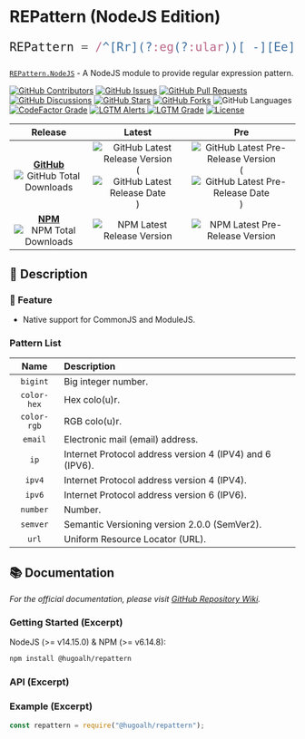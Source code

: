 # REPattern (NodeJS Edition)

<div align="center"><font size=5>

```js
REPattern = /^[Rr](?:eg(?:ular))[ -][Ee](?:xp(?:ression))[ -][Pp]attern$/gu
```

</font></div>

[`REPattern.NodeJS`](https://github.com/hugoalh-studio/repattern-nodejs) - A NodeJS module to provide regular expression pattern.

[![GitHub Contributors](https://img.shields.io/github/contributors/hugoalh-studio/repattern-nodejs?label=Contributors&logo=github&logoColor=ffffff&style=flat-square)](https://github.com/hugoalh-studio/repattern-nodejs/graphs/contributors)
[![GitHub Issues](https://img.shields.io/github/issues-raw/hugoalh-studio/repattern-nodejs?label=Issues&logo=github&logoColor=ffffff&style=flat-square)](https://github.com/hugoalh-studio/repattern-nodejs/issues)
[![GitHub Pull Requests](https://img.shields.io/github/issues-pr-raw/hugoalh-studio/repattern-nodejs?label=Pull%20Requests&logo=github&logoColor=ffffff&style=flat-square)](https://github.com/hugoalh-studio/repattern-nodejs/pulls)
[![GitHub Discussions](https://img.shields.io/github/discussions/hugoalh-studio/repattern-nodejs?label=Discussions&logo=github&logoColor=ffffff&style=flat-square)](https://github.com/hugoalh-studio/repattern-nodejs/discussions)
[![GitHub Stars](https://img.shields.io/github/stars/hugoalh-studio/repattern-nodejs?label=Stars&logo=github&logoColor=ffffff&style=flat-square)](https://github.com/hugoalh-studio/repattern-nodejs/stargazers)
[![GitHub Forks](https://img.shields.io/github/forks/hugoalh-studio/repattern-nodejs?label=Forks&logo=github&logoColor=ffffff&style=flat-square)](https://github.com/hugoalh-studio/repattern-nodejs/network/members)
![GitHub Languages](https://img.shields.io/github/languages/count/hugoalh-studio/repattern-nodejs?label=Languages&logo=github&logoColor=ffffff&style=flat-square)
[![CodeFactor Grade](https://img.shields.io/codefactor/grade/github/hugoalh-studio/repattern-nodejs?label=Grade&logo=codefactor&logoColor=ffffff&style=flat-square)](https://www.codefactor.io/repository/github/hugoalh-studio/repattern-nodejs)
[![LGTM Alerts](https://img.shields.io/lgtm/alerts/g/hugoalh-studio/repattern-nodejs?label=Alerts&logo=lgtm&logoColor=ffffff&style=flat-square)
![LGTM Grade](https://img.shields.io/lgtm/grade/javascript/g/hugoalh-studio/repattern-nodejs?label=Grade&logo=lgtm&logoColor=ffffff&style=flat-square)](https://lgtm.com/projects/g/hugoalh-studio/repattern-nodejs)
[![License](https://img.shields.io/static/v1?label=License&message=MIT&color=brightgreen&style=flat-square)](./LICENSE.md)

| **Release** | **Latest** | **Pre** |
|:-:|:-:|:-:|
| [**GitHub**](https://github.com/hugoalh-studio/repattern-nodejs/releases) ![GitHub Total Downloads](https://img.shields.io/github/downloads/hugoalh-studio/repattern-nodejs/total?label=%20&style=flat-square) | ![GitHub Latest Release Version](https://img.shields.io/github/release/hugoalh-studio/repattern-nodejs?sort=semver&label=%20&style=flat-square) (![GitHub Latest Release Date](https://img.shields.io/github/release-date/hugoalh-studio/repattern-nodejs?label=%20&style=flat-square)) | ![GitHub Latest Pre-Release Version](https://img.shields.io/github/release/hugoalh-studio/repattern-nodejs?include_prereleases&sort=semver&label=%20&style=flat-square) (![GitHub Latest Pre-Release Date](https://img.shields.io/github/release-date-pre/hugoalh-studio/repattern-nodejs?label=%20&style=flat-square)) |
| [**NPM**](https://www.npmjs.com/package/@hugoalh/repattern) ![NPM Total Downloads](https://img.shields.io/npm/dt/@hugoalh/repattern?label=%20&style=flat-square) | ![NPM Latest Release Version](https://img.shields.io/npm/v/@hugoalh/repattern/latest?label=%20&style=flat-square) | ![NPM Latest Pre-Release Version](https://img.shields.io/npm/v/@hugoalh/repattern/pre?label=%20&style=flat-square) |

## 📝 Description

### 🌟 Feature

- Native support for CommonJS and ModuleJS.

### Pattern List

| **Name** | **Description** |
|:-:|:--|
| `bigint` | Big integer number. |
| `color-hex` | Hex colo(u)r. |
| `color-rgb` | RGB colo(u)r. |
| `email` | Electronic mail (email) address. |
| `ip` | Internet Protocol address version 4 (IPV4) and 6 (IPV6). |
| `ipv4` | Internet Protocol address version 4 (IPV4). |
| `ipv6` | Internet Protocol address version 6 (IPV6). |
| `number` | Number. |
| `semver` | Semantic Versioning version 2.0.0 (SemVer2). |
| `url` | Uniform Resource Locator (URL). |

## 📚 Documentation

*For the official documentation, please visit [GitHub Repository Wiki](https://github.com/hugoalh-studio/repattern-nodejs/wiki).*

### Getting Started (Excerpt)

NodeJS (>= v14.15.0) & NPM (>= v6.14.8):

```sh
npm install @hugoalh/repattern
```

### API (Excerpt)

### Example (Excerpt)

```js
const repattern = require("@hugoalh/repattern");
```
